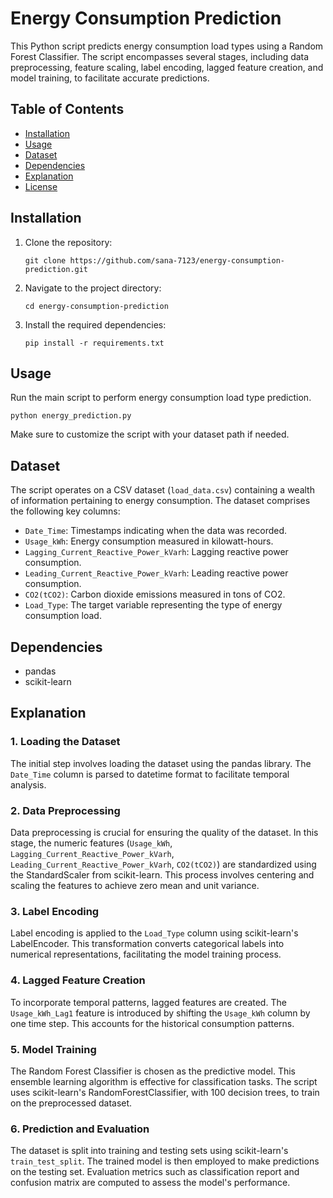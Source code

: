 
# Energy Consumption Prediction

This Python script predicts energy consumption load types using a Random Forest Classifier. The script encompasses several stages, including data preprocessing, feature scaling, label encoding, lagged feature creation, and model training, to facilitate accurate predictions.

## Table of Contents

- [Installation](#installation)
- [Usage](#usage)
- [Dataset](#dataset)
- [Dependencies](#dependencies)
- [Explanation](#explanation)
- [License](#license)

## Installation

1. Clone the repository:

   ```b
   git clone https://github.com/sana-7123/energy-consumption-prediction.git
   ```

2. Navigate to the project directory:

   ```
   cd energy-consumption-prediction
   ```

3. Install the required dependencies:

   ```
   pip install -r requirements.txt
   ```

## Usage

Run the main script to perform energy consumption load type prediction.

```
python energy_prediction.py
```

Make sure to customize the script with your dataset path if needed.

## Dataset

The script operates on a CSV dataset (`load_data.csv`) containing a wealth of information pertaining to energy consumption. The dataset comprises the following key columns:

- `Date_Time`: Timestamps indicating when the data was recorded.
- `Usage_kWh`: Energy consumption measured in kilowatt-hours.
- `Lagging_Current_Reactive_Power_kVarh`: Lagging reactive power consumption.
- `Leading_Current_Reactive_Power_kVarh`: Leading reactive power consumption.
- `CO2(tCO2)`: Carbon dioxide emissions measured in tons of CO2.
- `Load_Type`: The target variable representing the type of energy consumption load.

## Dependencies

- pandas
- scikit-learn

## Explanation

### 1. Loading the Dataset

The initial step involves loading the dataset using the pandas library. The `Date_Time` column is parsed to datetime format to facilitate temporal analysis.

### 2. Data Preprocessing

Data preprocessing is crucial for ensuring the quality of the dataset. In this stage, the numeric features (`Usage_kWh`, `Lagging_Current_Reactive_Power_kVarh`, `Leading_Current_Reactive_Power_kVarh`, `CO2(tCO2)`) are standardized using the StandardScaler from scikit-learn. This process involves centering and scaling the features to achieve zero mean and unit variance.

### 3. Label Encoding

Label encoding is applied to the `Load_Type` column using scikit-learn's LabelEncoder. This transformation converts categorical labels into numerical representations, facilitating the model training process.

### 4. Lagged Feature Creation

To incorporate temporal patterns, lagged features are created. The `Usage_kWh_Lag1` feature is introduced by shifting the `Usage_kWh` column by one time step. This accounts for the historical consumption patterns.

### 5. Model Training

The Random Forest Classifier is chosen as the predictive model. This ensemble learning algorithm is effective for classification tasks. The script uses scikit-learn's RandomForestClassifier, with 100 decision trees, to train on the preprocessed dataset.

### 6. Prediction and Evaluation

The dataset is split into training and testing sets using scikit-learn's `train_test_split`. The trained model is then employed to make predictions on the testing set. Evaluation metrics such as classification report and confusion matrix are computed to assess the model's performance.

